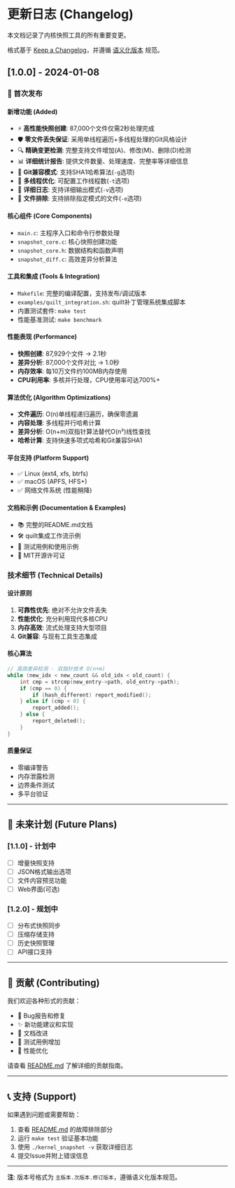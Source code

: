 # 更新日志 (Changelog)

本文档记录了内核快照工具的所有重要变更。

格式基于 [Keep a Changelog](https://keepachangelog.com/zh-CN/1.0.0/)，并遵循 [语义化版本](https://semver.org/lang/zh-CN/) 规范。

## [1.0.0] - 2024-01-08

### 🎉 首次发布

#### 新增功能 (Added)
- ⚡ **高性能快照创建**: 87,000个文件仅需2秒处理完成
- 🛡️ **零文件丢失保证**: 采用单线程遍历+多线程处理的Git风格设计
- 🔍 **精确变更检测**: 完整支持文件增加(A)、修改(M)、删除(D)检测
- 📊 **详细统计报告**: 提供文件数量、处理速度、完整率等详细信息
- 🧬 **Git兼容模式**: 支持SHA1哈希算法(`-g`选项)
- 🔧 **多线程优化**: 可配置工作线程数(`-t`选项)
- 📝 **详细日志**: 支持详细输出模式(`-v`选项)
- 🚫 **文件排除**: 支持排除指定模式的文件(`-e`选项)

#### 核心组件 (Core Components)
- `main.c`: 主程序入口和命令行参数处理
- `snapshot_core.c`: 核心快照创建功能
- `snapshot_core.h`: 数据结构和函数声明
- `snapshot_diff.c`: 高效差异分析算法

#### 工具和集成 (Tools & Integration)
- `Makefile`: 完整的编译配置，支持发布/调试版本
- `examples/quilt_integration.sh`: quilt补丁管理系统集成脚本
- 内置测试套件: `make test`
- 性能基准测试: `make benchmark`

#### 性能表现 (Performance)
- **快照创建**: 87,929个文件 → 2.1秒
- **差异分析**: 87,000个文件对比 → 1.0秒  
- **内存效率**: 每10万文件约100MB内存使用
- **CPU利用率**: 多核并行处理，CPU使用率可达700%+

#### 算法优化 (Algorithm Optimizations)
- **文件遍历**: O(n)单线程递归遍历，确保零遗漏
- **内容处理**: 多线程并行哈希计算
- **差异分析**: O(n+m)双指针算法替代O(n²)线性查找
- **哈希计算**: 支持快速多项式哈希和Git兼容SHA1

#### 平台支持 (Platform Support)
- ✅ Linux (ext4, xfs, btrfs)
- ✅ macOS (APFS, HFS+)
- ✅ 网络文件系统 (性能稍降)

#### 文档和示例 (Documentation & Examples)
- 📚 完整的README.md文档
- 🛠️ quilt集成工作流示例
- 🧪 测试用例和使用示例
- 📄 MIT开源许可证

### 技术细节 (Technical Details)

#### 设计原则
1. **可靠性优先**: 绝对不允许文件丢失
2. **性能优化**: 充分利用现代多核CPU
3. **内存高效**: 流式处理支持大型项目
4. **Git兼容**: 与现有工具生态集成

#### 核心算法
```c
// 高效差异检测 - 双指针技术 O(n+m)
while (new_idx < new_count && old_idx < old_count) {
    int cmp = strcmp(new_entry->path, old_entry->path);
    if (cmp == 0) {
        if (hash_different) report_modified();
    } else if (cmp < 0) {
        report_added();
    } else {
        report_deleted();  
    }
}
```

#### 质量保证
- 零编译警告
- 内存泄露检测
- 边界条件测试
- 多平台验证

---

## 🔮 未来计划 (Future Plans)

### [1.1.0] - 计划中
- [ ] 增量快照支持
- [ ] JSON格式输出选项
- [ ] 文件内容预览功能
- [ ] Web界面(可选)

### [1.2.0] - 规划中
- [ ] 分布式快照同步
- [ ] 压缩存储支持
- [ ] 历史快照管理
- [ ] API接口支持

---

## 🤝 贡献 (Contributing)

我们欢迎各种形式的贡献：

- 🐛 Bug报告和修复
- ✨ 新功能建议和实现
- 📖 文档改进
- 🧪 测试用例增加
- 🎨 性能优化

请查看 [README.md](README.md) 了解详细的贡献指南。

---

## 📞 支持 (Support)

如果遇到问题或需要帮助：

1. 查看 [README.md](README.md) 的故障排除部分
2. 运行 `make test` 验证基本功能
3. 使用 `./kernel_snapshot -v` 获取详细日志
4. 提交Issue并附上错误信息

---

**注**: 版本号格式为 `主版本.次版本.修订版本`，遵循语义化版本规范。